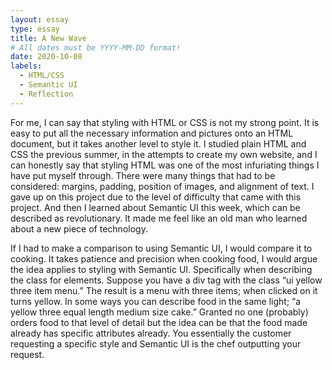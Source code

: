 ```yaml
---
layout: essay
type: essay
title: A New Wave
# All dates must be YYYY-MM-DD format!
date: 2020-10-08
labels:
  - HTML/CSS
  - Semantic UI
  - Reflection
---
```


For me, I can say that styling with HTML or CSS is not my strong point. It is easy to put all the necessary information and pictures onto an HTML document, but it takes another level to style it. I studied plain HTML and CSS the previous summer, in the attempts to create my own website, and I can honestly say that styling HTML was one of the most infuriating things I have put myself through. There were many things that had to be considered: margins, padding, position of images, and alignment of text. I gave up on this project due to the level of difficulty that came with this project. And then I learned about Semantic UI this week, which can be described as revolutionary. It made me feel like an old man who learned about a new piece of technology. 

If I had to make a comparison to using Semantic UI, I would compare it to cooking. It takes patience and precision when cooking food, I would argue the idea applies to styling with Semantic UI. Specifically when describing the class for elements. Suppose you have a div tag with the class “ui yellow three item menu.” The result is a menu with three items; when clicked on it turns yellow. In some ways you can describe food in the same light; “a yellow three equal length medium size cake.” Granted no one (probably) orders food to that level of detail but the idea can be that the food made already has specific attributes already. You essentially the customer requesting a specific style and Semantic UI is the chef outputting your request. 
